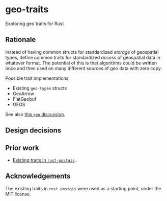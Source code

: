 # geo-traits

Exploring geo traits for Rust

## Rationale

Instead of having common structs for standardized _storage_ of geospatial types, define common traits for standardized _access_ of geospatial data in whatever format. The potential of this is that algorithms could be written once and then used on many different sources of geo data with zero copy.

Possible trait implementations:

- Existing `geo-types` structs
- GeoArrow
- FlatGeobuf
- GEOS

See also [this `geo` discussion](https://github.com/georust/geo/discussions/838).

## Design decisions


## Prior work

- [Existing traits in `rust-postgis`](https://github.com/andelf/rust-postgis/blob/master/src/types.rs).


## Acknowledgements

The existing traits in `rust-postgis` were used as a starting point, under the MIT license.

